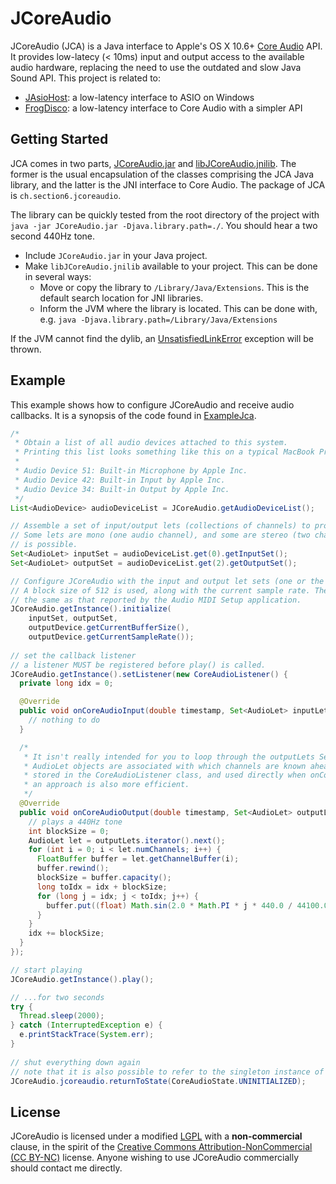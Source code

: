 # JCoreAudio
JCoreAudio (JCA) is a Java interface to Apple's OS X 10.6+ [Core Audio](http://developer.apple.com/library/ios/#documentation/MusicAudio/Conceptual/CoreAudioOverview/Introduction/Introduction.html) API. It provides low-latecy (< 10ms) input and output access to the available audio hardware, replacing the need to use the outdated and slow Java Sound API. This project is related to:
* [JAsioHost](https://github.com/mhroth/jasiohost): a low-latency interface to ASIO on Windows
* [FrogDisco](https://github.com/mhroth/FrogDisco): a low-latency interface to Core Audio with a simpler API


## Getting Started

JCA comes in two parts, [JCoreAudio.jar]() and [libJCoreAudio.jnilib](). The former is the usual encapsulation of the classes comprising the JCA Java library, and the latter is the JNI interface to Core Audio. The package of JCA is `ch.section6.jcoreaudio`.

The library can be quickly tested from the root directory of the project with `java -jar JCoreAudio.jar -Djava.library.path=./`. You should hear a two second 440Hz tone.

+ Include `JCoreAudio.jar` in your Java project.
+ Make `libJCoreAudio.jnilib` available to your project. This can be done in several ways:
  + Move or copy the library to `/Library/Java/Extensions`. This is the default search location for JNI libraries.
  + Inform the JVM where the library is located. This can be done with, e.g. `java -Djava.library.path=/Library/Java/Extensions`

If the JVM cannot find the dylib, an [UnsatisfiedLinkError](http://docs.oracle.com/javase/1.4.2/docs/api/java/lang/UnsatisfiedLinkError.html) exception will be thrown.


## Example
This example shows how to configure JCoreAudio and receive audio callbacks. It is a synopsis of the code found in [ExampleJca](https://github.com/section6/JCoreAudio/blob/master/src/ch/section6/jcoreaudio/ExampleJca.java).

```Java
/*
 * Obtain a list of all audio devices attached to this system.
 * Printing this list looks something like this on a typical MacBook Pro:
 *
 * Audio Device 51: Built-in Microphone by Apple Inc.
 * Audio Device 42: Built-in Input by Apple Inc.
 * Audio Device 34: Built-in Output by Apple Inc.
 */
List<AudioDevice> audioDeviceList = JCoreAudio.getAudioDeviceList();

// Assemble a set of input/output lets (collections of channels) to provide input and output.
// Some lets are mono (one audio channel), and some are stereo (two channels), but any number
// is possible.
Set<AudioLet> inputSet = audioDeviceList.get(0).getInputSet();
Set<AudioLet> outputSet = audioDeviceList.get(2).getOutputSet();

// Configure JCoreAudio with the input and output let sets (one or the other may also be null.
// A block size of 512 is used, along with the current sample rate. The current sample rate is
// the same as that reported by the Audio MIDI Setup application.
JCoreAudio.getInstance().initialize(
    inputSet, outputSet,
    outputDevice.getCurrentBufferSize(),
    outputDevice.getCurrentSampleRate());
    
// set the callback listener
// a listener MUST be registered before play() is called.
JCoreAudio.getInstance().setListener(new CoreAudioListener() {
  private long idx = 0;

  @Override
  public void onCoreAudioInput(double timestamp, Set<AudioLet> inputLets) {
    // nothing to do
  }

  /*
   * It isn't really intended for you to loop through the outputLets Set as shown here. Typically which
   * AudioLet objects are associated with which channels are known ahead of time (from initialisation),
   * stored in the CoreAudioListener class, and used directly when onCoreAudioOutput is called. Such
   * an approach is also more efficient.
   */
  @Override
  public void onCoreAudioOutput(double timestamp, Set<AudioLet> outputLets) {
    // plays a 440Hz tone
    int blockSize = 0;
    AudioLet let = outputLets.iterator().next();
    for (int i = 0; i < let.numChannels; i++) {
      FloatBuffer buffer = let.getChannelBuffer(i);
      buffer.rewind();
      blockSize = buffer.capacity();
      long toIdx = idx + blockSize;
      for (long j = idx; j < toIdx; j++) {
        buffer.put((float) Math.sin(2.0 * Math.PI * j * 440.0 / 44100.0));
      }
    }
    idx += blockSize;
  }
});

// start playing
JCoreAudio.getInstance().play();

// ...for two seconds
try {
  Thread.sleep(2000);
} catch (InterruptedException e) {
  e.printStackTrace(System.err);
}
    
// shut everything down again
// note that it is also possible to refer to the singleton instance of JCoreAudio directly
JCoreAudio.jcoreaudio.returnToState(CoreAudioState.UNINITIALIZED);
```

## License
JCoreAudio is licensed under a modified [LGPL](http://www.gnu.org/licenses/lgpl.html) with a **non-commercial** clause, in the spirit of the [Creative Commons Attribution-NonCommercial (CC BY-NC)](http://creativecommons.org/licenses/by-nc/3.0/) license. Anyone wishing to use JCoreAudio commercially should contact me directly.